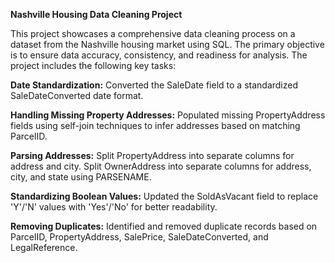 **Nashville Housing Data Cleaning Project**

This project showcases a comprehensive data cleaning process on a dataset from the Nashville housing market using SQL. The primary objective is to ensure data accuracy, consistency, and readiness for analysis. The project includes the following key tasks:

**Date Standardization:**
Converted the SaleDate field to a standardized SaleDateConverted date format.

**Handling Missing Property Addresses:**
Populated missing PropertyAddress fields using self-join techniques to infer addresses based on matching ParcelID.

**Parsing Addresses:**
Split PropertyAddress into separate columns for address and city.
Split OwnerAddress into separate columns for address, city, and state using PARSENAME.

**Standardizing Boolean Values:**
Updated the SoldAsVacant field to replace 'Y'/'N' values with 'Yes'/'No' for better readability.

**Removing Duplicates:**
Identified and removed duplicate records based on ParcelID, PropertyAddress, SalePrice, SaleDateConverted, and LegalReference.
